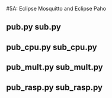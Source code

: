 #5A: Eclipse Mosquitto and Eclipse Paho

## pub.py sub.py

## pub_cpu.py sub_cpu.py 

## pub_mult.py sub_mult.py

## pub_rasp.py sub_rasp.py 